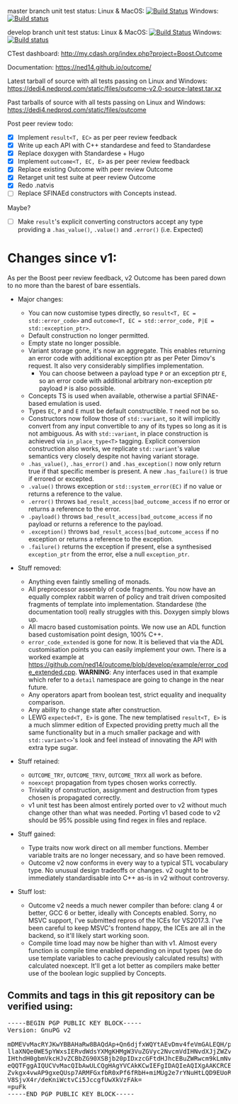 master branch unit test status: Linux & MacOS: [![Build Status](https://travis-ci.org/ned14/outcome.svg?branch=master)](https://travis-ci.org/ned14/outcome) Windows: [![Build status](https://ci.appveyor.com/api/projects/status/q8s29koot2v3nity/branch/master?svg=true)](https://ci.appveyor.com/project/ned14/outcome/branch/master)

develop branch unit test status: Linux & MacOS: [![Build Status](https://travis-ci.org/ned14/outcome.svg?branch=develop)](https://travis-ci.org/ned14/outcome) Windows: [![Build status](https://ci.appveyor.com/api/projects/status/q8s29koot2v3nity/branch/develop?svg=true)](https://ci.appveyor.com/project/ned14/outcome/branch/develop)

CTest dashboard: http://my.cdash.org/index.php?project=Boost.Outcome

Documentation: https://ned14.github.io/outcome/

Latest tarball of source with all tests passing on Linux and Windows: https://dedi4.nedprod.com/static/files/outcome-v2.0-source-latest.tar.xz

Past tarballs of source with all tests passing on Linux and Windows: https://dedi4.nedprod.com/static/files/outcome

Post peer review todo:
 - [x] Implement `result<T, EC>` as per peer review feedback
 - [x] Write up each API with C++ standardese and feed to Standardese
 - [x] Replace doxygen with Standardese + Hugo
 - [x] Implement `outcome<T, EC, E>` as per peer review feedback
 - [x] Replace existing Outcome with peer review Outcome
 - [x] Retarget unit test suite at peer review Outcome
 - [x] Redo .natvis
 - [ ] Replace SFINAEd constructors with Concepts instead.
 
Maybe?
 - [ ] Make `result`'s explicit converting constructors accept any type providing a
 `.has_value()`, `.value()` and `.error()` (i.e. Expected)

# Changes since v1:

As per the Boost peer review feedback, v2 Outcome has been pared down to
no more than the barest of bare essentials.
- Major changes:
   - You can now customise types directly, so `result<T, EC = std::error_code>`
   and `outcome<T, EC = std::error_code, P|E = std::exception_ptr>`.
   - Default construction no longer permitted.
   - Empty state no longer possible.
   - Variant storage gone, it's now an aggregate. This enables returning
   an error code with additional exception ptr as per Peter Dimov's request.
   It also very considerably simplifies implementation.
     - You can choose between a payload type `P` or an exception ptr `E`, so
   an error code with additional arbitrary non-exception ptr payload `P` is also possible.
   - Concepts TS is used when available, otherwise a partial SFINAE-based emulation is used.
   - Types `EC`, `P` and `E` must be default constructible. `T` need not be so.
   - Constructors now follow those of `std::variant`, so it will implicitly
   convert from any input convertible to any of its types so long as it is
   not ambiguous. As with `std::variant`, in place construction
   is achieved via `in_place_type<T>` tagging. Explicit conversion construction also works,
   we replicate `std::variant`'s value semantics very closely despite not having variant storage.
   - `.has_value()`, `.has_error()` and `.has_exception()` now only return true
   if that specific member is present. A new `.has_failure()` is true if errored
   or excepted.
   - `.value()` throws exception or `std::system_error(EC)` if no value or returns a reference to the value.
   - `.error()` throws `bad_result_access|bad_outcome_access` if no error or returns a reference to the error.
   - `.payload()` throws `bad_result_access|bad_outcome_access` if no payload or returns a reference to the payload.
   - `.exception()` throws `bad_result_access|bad_outcome_access` if no exception or returns a reference to the exception.
   - `.failure()` returns the exception if present, else a synthesised `exception_ptr` from the error, else a null `exception_ptr`.

 - Stuff removed:
   - Anything even faintly smelling of monads.
   - All preprocessor assembly of code fragments. You now have an equally
   complex rabbit warren of policy and trait driven composited fragments
   of template into implementation. Standardese (the documentation tool)
   really struggles with this. Doxygen simply blows up.
   - All macro based customisation points. We now use an ADL function based
   customisation point design, 100% C++.
   - `error_code_extended` is gone for now. It is believed that via the
   ADL customisation points you can easily implement your own. There is a
   worked example at https://github.com/ned14/outcome/blob/develop/example/error_code_extended.cpp.
   **WARNING**: Any interfaces used in that example which refer to a `detail`
   namespace are going to change in the near future.
   - Any operators apart from boolean test, strict equality and inequality comparison.
   - Any ability to change state after construction.
   - LEWG `expected<T, E>` is gone. The new templatised `result<T, E>` is a
   much slimmer edition of Expected providing pretty much all the same
   functionality but in a much smaller package and with `std::variant<>`'s
   look and feel instead of innovating the API with extra type sugar.

 - Stuff retained:
   - `OUTCOME_TRY`, `OUTCOME_TRYV`, `OUTCOME_TRYX` all work as before.
   - `noexcept` propagation from types chosen works correctly.
   - Triviality of construction, assignment and destruction from types chosen
   is propagated correctly.
   - v1 unit test has been almost entirely ported over to v2 without much
   change other than what was needed. Porting v1 based code to v2 should be
   95% possible using find regex in files and replace.

 - Stuff gained:
   - Type traits now work direct on all member functions. Member variable
   traits are no longer necessary, and so have been removed.
   - Outcome v2 now conforms in every way to a typical STL vocabulary type.
   No unusual design tradeoffs or changes. v2 ought to be immediately
   standardisable into C++ as-is in v2 without controversy.

 - Stuff lost:
   - Outcome v2 needs a much newer compiler than before: clang 4 or better,
   GCC 6 or better, ideally with Concepts enabled. Sorry, no MSVC support,
   I've submitted repros of the ICEs
   for VS2017.3. I've been careful to keep MSVC's frontend happy, the ICEs
   are all in the backend, so it'll likely start working soon.
   - Compile time load may now be higher than with v1. Almost every function
   is compile time enabled depending on input types (we do use template variables
   to cache previously calculated results) with calculated noexcept. It'll get a
   lot better as compilers make better use of the boolean logic supplied by Concepts.

## Commits and tags in this git repository can be verified using:
<pre>
-----BEGIN PGP PUBLIC KEY BLOCK-----
Version: GnuPG v2

mDMEVvMacRYJKwYBBAHaRw8BAQdAp+Qn6djfxWQYtAEvDmv4feVmGALEQH/pYpBC
llaXNQe0WE5pYWxsIERvdWdsYXMgKHMgW3VuZGVyc2NvcmVdIHNvdXJjZWZvcmdl
IHthdH0gbmVkcHJvZCBbZG90XSBjb20pIDxzcGFtdHJhcEBuZWRwcm9kLmNvbT6I
eQQTFggAIQUCVvMacQIbAwULCQgHAgYVCAkKCwIEFgIDAQIeAQIXgAAKCRCELDV4
Zvkgx4vwAP9gxeQUsp7ARMFGxfbR0xPf6fRbH+miMUg2e7rYNuHtLQD9EUoR32We
V8SjvX4r/deKniWctvCi5JccgfUwXkVzFAk=
=puFk
-----END PGP PUBLIC KEY BLOCK-----
</pre>

</center>
